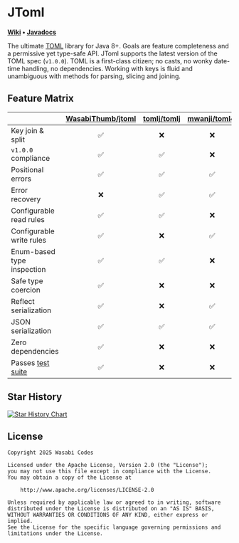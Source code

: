 # JToml
**[Wiki](https://github.com/WasabiThumb/jtoml/wiki) • [Javadocs](https://javadoc.io/doc/io.github.wasabithumb/jtoml-api)**

The ultimate [TOML](https://toml.io/en/v1.0.0) library for Java 8+.
Goals are feature completeness and a permissive yet type-safe API.
JToml supports the latest version of the TOML spec (``v1.0.0``).
TOML is a first-class citizen; no casts, no wonky date-time handling,
no dependencies. Working with keys is fluid and unambiguous with
methods for parsing, slicing and joining.

## Feature Matrix
|                                                             | [WasabiThumb/jtoml](https://github.com/WasabiThumb/jtoml) | [tomlj/tomlj](https://github.com/tomlj/tomlj) | [mwanji/toml4j](https://github.com/mwanji/toml4j) | [asafh/jtoml](https://github.com/asafh/jtoml) |
|:------------------------------------------------------------|:---------------------------------------------------------:|:---------------------------------------------:|:-------------------------------------------------:|:---------------------------------------------:|
| Key join & split                                            |                             ✅                             |                       ❌                       |                         ❌                         |                       ❌                       |
| ``v1.0.0`` compliance                                       |                             ✅                             |                       ✅                       |                         ❌                         |                       ❌                       |
| Positional errors                                           |                             ✅                             |                       ✅                       |                         ✅                         |                       ✅                       |
| Error recovery                                              |                             ❌                             |                       ✅                       |                         ✅                         |                       ❌                       |
| Configurable read rules                                     |                             ✅                             |                       ✅                       |                         ❌                         |                       ❌                       |
| Configurable write rules                                    |                             ✅                             |                       ❌                       |                         ✅                         |                       ❌                       |
| Enum-based type inspection                                  |                             ✅                             |                       ✅                       |                         ❌                         |                       ❌                       |
| Safe type coercion                                          |                             ✅                             |                       ❌                       |                         ❌                         |                       ❌                       |
| Reflect serialization                                       |                             ✅                             |                       ❌                       |                         ✅                         |                       ✅                       |
| JSON serialization                                          |                             ✅                             |                       ✅                       |                         ✅                         |                       ❌                       |
| Zero dependencies                                           |                             ✅                             |                       ❌                       |                         ❌                         |                       ✅                       |
| Passes [test suite](https://github.com/toml-lang/toml-test) |                             ✅                             |                       ❌                       |                         ❌                         |                       ❌                       |

## Star History

<a href="https://www.star-history.com/#WasabiThumb/jtoml&Date">
 <picture>
   <source media="(prefers-color-scheme: dark)" srcset="https://api.star-history.com/svg?repos=WasabiThumb/jtoml&type=Date&theme=dark" />
   <source media="(prefers-color-scheme: light)" srcset="https://api.star-history.com/svg?repos=WasabiThumb/jtoml&type=Date" />
   <img alt="Star History Chart" src="https://api.star-history.com/svg?repos=WasabiThumb/jtoml&type=Date" />
 </picture>
</a>

## License
```text
Copyright 2025 Wasabi Codes

Licensed under the Apache License, Version 2.0 (the "License");
you may not use this file except in compliance with the License.
You may obtain a copy of the License at

    http://www.apache.org/licenses/LICENSE-2.0

Unless required by applicable law or agreed to in writing, software
distributed under the License is distributed on an "AS IS" BASIS,
WITHOUT WARRANTIES OR CONDITIONS OF ANY KIND, either express or implied.
See the License for the specific language governing permissions and
limitations under the License.
```
